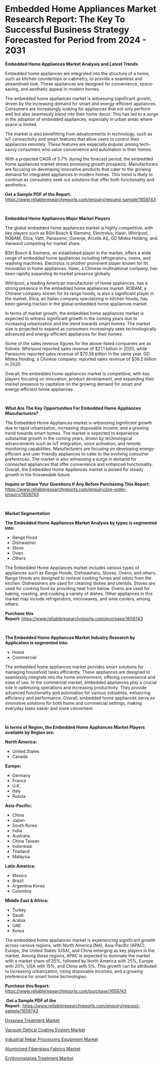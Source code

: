 <p><h1>Embedded Home Appliances Market Research Report: The Key To Successful Business Strategy Forecasted for Period from 2024 - 2031</h1></p><p><strong>Embedded Home Appliances Market Analysis and Latest Trends</strong></p>
<p><p>Embedded home appliances are integrated into the structure of a home, such as kitchen countertops or cabinetry, to provide a seamless and streamlined look. These appliances are designed for convenience, space-saving, and aesthetic appeal in modern homes.</p><p>The embedded home appliances market is witnessing significant growth, driven by the increasing demand for smart and energy-efficient appliances. Consumers are increasingly looking for appliances that not only perform well but also seamlessly blend into their home decor. This has led to a surge in the adoption of embedded appliances, especially in urban areas where space is limited.</p><p>The market is also benefitting from advancements in technology, such as IoT connectivity and smart features that allow users to control their appliances remotely. These features are especially popular among tech-savvy consumers who value convenience and automation in their homes.</p><p>With a projected CAGR of 5.7% during the forecast period, the embedded home appliances market shows promising growth prospects. Manufacturers are focusing on developing innovative products that cater to the growing demand for integrated appliances in modern homes. This trend is likely to continue as consumers seek out solutions that offer both functionality and aesthetics.</p></p>
<p><strong>Get a Sample PDF of the Report:&nbsp;</strong> <a href="https://www.reliableresearchreports.com/enquiry/request-sample/1659743">https://www.reliableresearchreports.com/enquiry/request-sample/1659743</a></p>
<p>&nbsp;</p>
<p><strong>Embedded Home Appliances Major Market Players</strong></p>
<p><p>The global embedded home appliances market is highly competitive, with key players such as BSH Bosch & Siemens, Electrolux, Haier, Whirlpool, ROBAM, Elica, Vatti, Panasonic, Gorenje, Arcelik AS, GD Midea Holding, and Vanward competing for market share. </p><p>BSH Bosch & Siemens, an established player in the market, offers a wide range of embedded home appliances including refrigerators, ovens, and washing machines. Electrolux is another prominent player known for its innovation in home appliances. Haier, a Chinese multinational company, has been rapidly expanding its market presence globally.</p><p>Whirlpool, a leading American manufacturer of home appliances, has a strong presence in the embedded home appliances market. ROBAM, a Chinese company known for its range hoods, is also a significant player in the market. Elica, an Italian company specializing in kitchen hoods, has been gaining traction in the global embedded home appliances market.</p><p>In terms of market growth, the embedded home appliances market is expected to witness significant growth in the coming years due to increasing urbanization and the trend towards smart homes. The market size is projected to expand as consumers increasingly seek technologically advanced and energy-efficient appliances for their homes.</p><p>Some of the sales revenue figures for the above-listed companies are as follows: Whirlpool reported sales revenue of $21.1 billion in 2020, while Panasonic reported sales revenue of $70.56 billion in the same year. GD Midea Holding, a Chinese company, reported sales revenue of $36.2 billion in 2020.</p><p>Overall, the embedded home appliances market is competitive, with key players focusing on innovation, product development, and expanding their market presence to capitalize on the growing demand for smart and energy-efficient home appliances.</p></p>
<p>&nbsp;</p>
<p><strong>What Are The Key Opportunities For Embedded Home Appliances Manufacturers?</strong></p>
<p><p>The Embedded Home Appliances market is witnessing significant growth due to rapid urbanization, increasing disposable income, and a growing trend towards smart homes. The market is expected to experience substantial growth in the coming years, driven by technological advancements such as IoT integration, voice activation, and remote monitoring capabilities. Manufacturers are focusing on developing energy-efficient and user-friendly appliances to cater to the evolving consumer preferences. The market is also witnessing a surge in demand for connected appliances that offer convenience and enhanced functionality. Overall, the Embedded Home Appliances market is poised for steady growth in the foreseeable future.</p></p>
<p><strong>Inquire or Share Your Questions If Any Before Purchasing This Report:</strong> <a href="https://www.reliableresearchreports.com/enquiry/pre-order-enquiry/1659743">https://www.reliableresearchreports.com/enquiry/pre-order-enquiry/1659743</a></p>
<p>&nbsp;</p>
<p><strong>Market Segmentation</strong></p>
<p><strong>The Embedded Home Appliances Market Analysis by types is segmented into:</strong></p>
<p><ul><li>Range Hood</li><li>Dishwasher</li><li>Stove</li><li>Oven</li><li>Others</li></ul></p>
<p><p>The Embedded Home Appliances market includes various types of appliances such as Range Hoods, Dishwashers, Stoves, Ovens, and others. Range Hoods are designed to remove cooking fumes and odors from the kitchen. Dishwashers are used for cleaning dishes and utensils. Stoves are used for cooking food by providing heat from below. Ovens are used for baking, roasting, and cooking a variety of dishes. Other appliances in this market may include refrigerators, microwaves, and wine coolers, among others.</p></p>
<p><strong>Purchase this Report:&nbsp;</strong><a href="https://www.reliableresearchreports.com/purchase/1659743">https://www.reliableresearchreports.com/purchase/1659743</a></p>
<p>&nbsp;</p>
<p><strong>The Embedded Home Appliances Market Industry Research by Application is segmented into:</strong></p>
<p><ul><li>Home</li><li>Commercial</li></ul></p>
<p><p>The embedded home appliances market provides smart solutions for managing household tasks efficiently. These appliances are designed to seamlessly integrate into the home environment, offering convenience and ease of use. In the commercial market, embedded appliances play a crucial role in optimizing operations and increasing productivity. They provide advanced functionality and automation for various industries, enhancing efficiency and performance. Overall, embedded home appliances serve as innovative solutions for both home and commercial settings, making everyday tasks easier and more convenient.</p></p>
<p>&nbsp;</p>
<p><strong>In terms of Region, the Embedded Home Appliances Market Players available by Region are:</strong></p>
<p>
    <p> <strong> North America: </strong>
        <ul>
            <li>United States</li>
            <li>Canada</li>
        </ul>
        </p> 
    <p> <strong> Europe: </strong>
        <ul>
            <li>Germany</li>
            <li>France</li>
            <li>U.K.</li>
            <li>Italy</li>
            <li>Russia</li>
        </ul>
        </p> 
    <p> <strong> Asia-Pacific: </strong>
        <ul>
            <li>China</li>
            <li>Japan</li>
            <li>South Korea</li>
            <li>India</li>
            <li>Australia</li>
            <li>China Taiwan</li>
            <li>Indonesia</li>
            <li>Thailand</li>
            <li>Malaysia</li>
        </ul>
        </p> 
    <p> <strong> Latin America: </strong>
        <ul>
            <li>Mexico</li>
            <li>Brazil</li>
            <li>Argentina Korea</li>
            <li>Colombia</li>
        </ul>
        </p> 
    <p> <strong> Middle East & Africa: </strong>
        <ul>
            <li>Turkey</li>
            <li>Saudi</li>
            <li>Arabia</li>
            <li>UAE</li>
            <li>Korea</li>
        </ul>
    </p>
    </p>
<p><p>The embedded home appliances market is experiencing significant growth across various regions, with North America (NA), Asia-Pacific (APAC), Europe, the United States (USA), and China emerging as key players in the market. Among these regions, APAC is expected to dominate the market with a market share of 35%, followed by North America with 25%, Europe with 20%, USA with 15%, and China with 5%. This growth can be attributed to increasing urbanization, rising disposable incomes, and a growing preference for smart home technologies.</p></p>
<p><strong>Purchase this Report: </strong><a href="https://www.reliableresearchreports.com/purchase/1659743">https://www.reliableresearchreports.com/purchase/1659743</a></p>
<p>&nbsp;<strong>Get a Sample PDF of the Report:&nbsp;&nbsp;</strong><a href="https://www.reliableresearchreports.com/enquiry/request-sample/1659743">https://www.reliableresearchreports.com/enquiry/request-sample/1659743</a></p>
<p><strong></strong></p>
<p><p><a href="https://medium.com/@emmyrolfson8689/dyspnea-treatment-nbsp-market-focuses-on-market-share-size-and-projected-forecast-till-2031-5eff03d4951a">Dyspnea Treatment Market</a></p><p><a href="https://github.com/Glendatilghmankmgz0rbhwpy/Market-Research-Report-List-1/blob/main/vacuum-optical-coating-system-market.md">Vacuum Optical Coating System Market</a></p><p><a href="https://github.com/dx0328/Market-Research-Report-List-1/blob/main/industrial-rebar-processing-equipment-market.md">Industrial Rebar Processing Equipment Market</a></p><p><a href="https://issuu.com/reportprime-2/docs/aluminized-fiberglass-fabrics-market-size-2030.ppt">Aluminized Fiberglass Fabrics Market</a></p><p><a href="https://medium.com/@emmyrolfson8689/erythromelalgia-treatment-nbsp-market-focuses-on-market-share-size-and-projected-forecast-till-70da894cc197">Erythromelalgia Treatment Market</a></p></p>